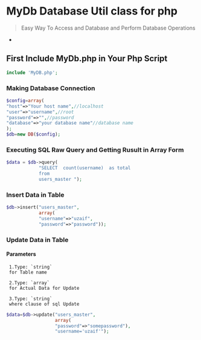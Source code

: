 # MyDb Database Util class for php

> Easy Way To Access and Database and Perform Database Operations

-

## First Include  MyDb.php in Your Php Script

```php
include 'MyDB.php';
```

### Making Database Connection

```php
$config=array(
"host"=>"Your host name",//localhost 
"user"=>"username",//root
"password"=>"",//password
"database"=>"your database name"//database name
);
$db=new DB($config);
```
### Executing SQL Raw Query and Getting Rusult in  Array Form

```php
$data = $db->query(
 			"SELECT  count(username)  as total 
			from
			users_master ");
```

 
### Insert Data in Table 

```php
$db->insert("users_master",
			array(
			"username"=>"uzaif",
			"password"=>"password")); 
```
### Update Data in Table
#### Parameters
	 1.Type: `string` 
	 for Table name
	 
	 2.Type: `array`
	 for Actual Data for Update	
	 
	 3.Type: `string`
	 where clause of sql Update	
	
```php
$data=$db->update("users_master",
				  array(
				  "password"=>"somepassword"),
				  "username='uzaif'");
